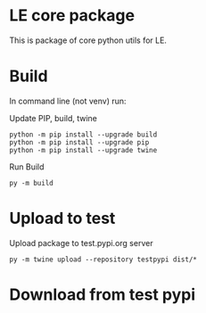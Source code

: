 # LE core package

This is package of core python utils for LE.

# Build

In command line (not venv) run:

Update PIP, build, twine
```
python -m pip install --upgrade build
python -m pip install --upgrade pip
python -m pip install --upgrade twine
```

Run Build
````
py -m build
````

# Upload to test

Upload package to test.pypi.org server

```
py -m twine upload --repository testpypi dist/*
```

# Download from test pypi

